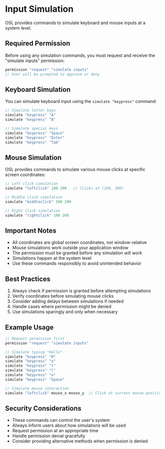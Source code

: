 # Input Simulation

OSL provides commands to simulate keyboard and mouse inputs at a system level.

## Required Permission

Before using any simulation commands, you must request and receive the "simulate inputs" permission:

```javascript
permission "request" "simulate inputs"
// User will be prompted to approve or deny
```

## Keyboard Simulation

You can simulate keyboard input using the `simulate "keypress"` command:

```javascript
// Simulate letter keys
simulate "keypress" "A"
simulate "keypress" "B"

// Simulate special keys
simulate "keypress" "Space"
simulate "keypress" "Enter"
simulate "keypress" "Tab"
```

## Mouse Simulation

OSL provides commands to simulate various mouse clicks at specific screen coordinates:

```javascript
// Left click simulation
simulate "leftclick" 100 200   // Clicks at (100, 200)

// Middle click simulation
simulate "middleclick" 100 200

// Right click simulation
simulate "rightclick" 100 200
```

## Important Notes

- All coordinates are global screen coordinates, not window-relative
- Mouse simulations work outside your application window
- The permission must be granted before any simulation will work
- Simulations happen at the system level
- Use these commands responsibly to avoid unintended behavior

## Best Practices

1. Always check if permission is granted before attempting simulations
2. Verify coordinates before simulating mouse clicks
3. Consider adding delays between simulations if needed
4. Handle cases where permission might be denied
5. Use simulations sparingly and only when necessary

## Example Usage

```javascript
// Request permission first
permission "request" "simulate inputs"

// Simulate typing "Hello"
simulate "keypress" "H"
simulate "keypress" "e"
simulate "keypress" "l"
simulate "keypress" "l"
simulate "keypress" "o"
simulate "keypress" "Space"

// Simulate mouse interaction
simulate "leftclick" mouse_x mouse_y  // Click at current mouse position
```

## Security Considerations

- These commands can control the user's system
- Always inform users about how simulations will be used
- Request permission at an appropriate time
- Handle permission denial gracefully
- Consider providing alternative methods when permission is denied 
